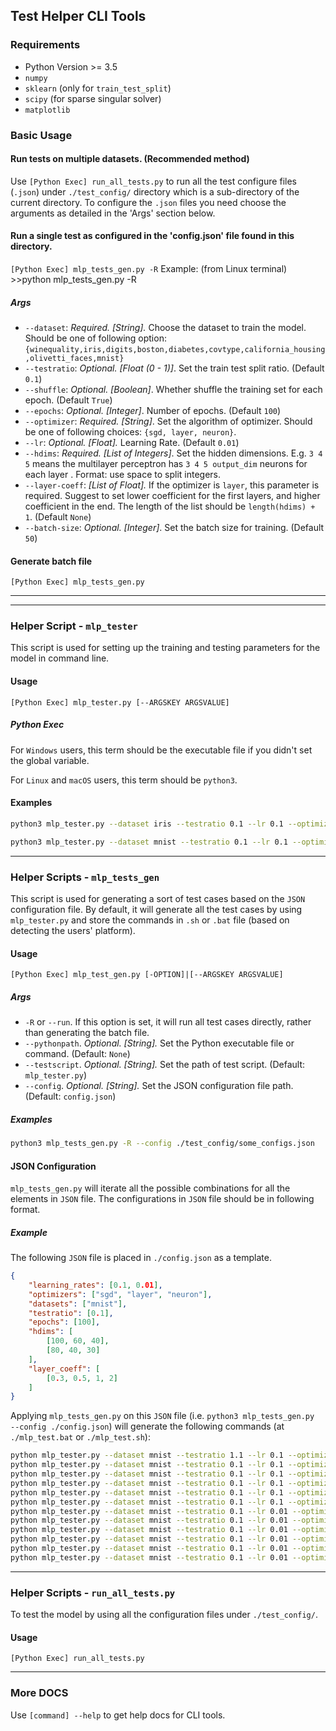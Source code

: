 ## Test Helper CLI Tools

### Requirements

* Python Version >= 3.5
* `numpy`
* `sklearn`  (only for `train_test_split`)
* `scipy` (for sparse singular solver)
* `matplotlib`

### Basic Usage


#### Run tests on multiple datasets. (Recommended method) 

Use `[Python Exec] run_all_tests.py` to run all the test configure files (`.json`) under `./test_config/` directory which is a sub-directory of the current directory.
To configure the `.json` files you need choose the arguments as detailed in the 'Args' section below. 


#### Run a single test as configured in the 'config.json' file found in this directory.   
`[Python Exec] mlp_tests_gen.py -R`
Example: (from Linux terminal) >>python mlp_tests_gen.py -R


##### Args

*  `--dataset`: *Required. [String].* Choose the dataset to train the model.  Should be one of following option: `{winequality,iris,digits,boston,diabetes,covtype,california_housing,olivetti_faces,mnist}`
* `--testratio`: *Optional. [Float (0 - 1)]*. Set the train test split ratio. (Default `0.1`)
* `--shuffle`: *Optional. [Boolean]*. Whether shuffle the training set for each epoch. (Default `True`)
* `--epochs`: *Optional. [Integer]*. Number of epochs. (Default `100`)
* `--optimizer`: *Required. [String]*. Set the algorithm of optimizer. Should be one of following choices: `{sgd, layer, neuron}`.
* `--lr`: *Optional. [Float].* Learning Rate. (Default `0.01`)
* `--hdims`: *Required. [List of Integers]*. Set the hidden dimensions. E.g. `3 4 5` means the multilayer perceptron has `3 4 5 output_dim` neurons for each layer . Format: use space to split integers.
* `--layer-coeff`: *[List of Float].* If the optimizer is `layer`, this parameter is required. Suggest to set lower coefficient for the first layers, and higher coefficient in the end. The length of the list should be `length(hdims) + 1`.  (Default `None`)
* `--batch-size`: *Optional. [Integer]*. Set the batch size for training. (Default `50`)


#### Generate batch file
`[Python Exec] mlp_tests_gen.py`

----

----

### Helper Script - `mlp_tester`

This script is used for setting up the training and testing parameters for the model in command line.

#### Usage

`[Python Exec] mlp_tester.py [--ARGSKEY ARGSVALUE]`

##### Python Exec

For `Windows` users, this term should be the executable file if you didn't set the global variable.

For `Linux` and `macOS` users, this term should be `python3`. 


#### Examples

```bash
python3 mlp_tester.py --dataset iris --testratio 0.1 --lr 0.1 --optimizer sgd --epochs 200 --hdims 10 6 4

python3 mlp_tester.py --dataset mnist --testratio 0.1 --lr 0.1 --optimizer layer --epochs 100 --hdims 100 50 25 --layer-coeff 0.3, 0.5, 1, 2
```



----

### Helper Scripts - `mlp_tests_gen`

This script is used for generating a sort of test cases based on the `JSON` configuration file. By default, it will generate all the test cases by using `mlp_tester.py` and store the commands in `.sh` or `.bat` file (based on detecting the users' platform).

#### Usage

`[Python Exec] mlp_test_gen.py [-OPTION]|[--ARGSKEY ARGSVALUE]`

##### Args

* `-R` or `--run`. If this option is set, it will run all test cases directly, rather than generating the batch file.
* `--pythonpath`. *Optional. [String].* Set the Python executable file or command. (Default: `None`)
* `--testscript`. *Optional. [String].* Set the path of test script. (Default: `mlp_tester.py`)
* `--config`. *Optional. [String].* Set the JSON configuration file path. (Default: `config.json`)

##### Examples

```bash
python3 mlp_tests_gen.py -R --config ./test_config/some_configs.json
```

#### JSON Configuration

`mlp_tests_gen.py` will iterate all the possible combinations for all the elements in `JSON` file. The configurations in `JSON` file should be in following format.

##### Example

The following `JSON` file is placed in `./config.json` as a template.

```json
{
    "learning_rates": [0.1, 0.01],
    "optimizers": ["sgd", "layer", "neuron"],
    "datasets": ["mnist"],
    "testratio": [0.1],
    "epochs": [100],
    "hdims": [
        [100, 60, 40],
        [80, 40, 30]
    ],
    "layer_coeff": [
        [0.3, 0.5, 1, 2]
    ]
}
```

Applying `mlp_tests_gen.py` on this `JSON` file (i.e. `python3 mlp_tests_gen.py  --config ./config.json`) will generate the following commands (at `./mlp_test.bat` or `./mlp_test.sh`):

```bash
python mlp_tester.py --dataset mnist --testratio 1.1 --lr 0.1 --optimizer sgd --epochs 100 --hdims 100 60 40
python mlp_tester.py --dataset mnist --testratio 0.1 --lr 0.1 --optimizer sgd --epochs 100 --hdims 80 40 30
python mlp_tester.py --dataset mnist --testratio 0.1 --lr 0.1 --optimizer layer --epochs 100 --hdims 100 60 40 --layer-coeff 0.3 0.5 1 2
python mlp_tester.py --dataset mnist --testratio 0.1 --lr 0.1 --optimizer layer --epochs 100 --hdims 80 40 30 --layer-coeff 0.3 0.5 1 2
python mlp_tester.py --dataset mnist --testratio 0.1 --lr 0.1 --optimizer neuron --epochs 100 --hdims 100 60 40
python mlp_tester.py --dataset mnist --testratio 0.1 --lr 0.1 --optimizer neuron --epochs 100 --hdims 80 40 30
python mlp_tester.py --dataset mnist --testratio 0.1 --lr 0.01 --optimizer sgd --epochs 100 --hdims 100 60 40
python mlp_tester.py --dataset mnist --testratio 0.1 --lr 0.01 --optimizer sgd --epochs 100 --hdims 80 40 30
python mlp_tester.py --dataset mnist --testratio 0.1 --lr 0.01 --optimizer layer --epochs 100 --hdims 100 60 40 --layer-coeff 0.3 0.5 1 2
python mlp_tester.py --dataset mnist --testratio 0.1 --lr 0.01 --optimizer layer --epochs 100 --hdims 80 40 30 --layer-coeff 0.3 0.5 1 2
python mlp_tester.py --dataset mnist --testratio 0.1 --lr 0.01 --optimizer neuron --epochs 100 --hdims 100 60 40
python mlp_tester.py --dataset mnist --testratio 0.1 --lr 0.01 --optimizer neuron --epochs 100 --hdims 80 40 30
```



----

### Helper Scripts - `run_all_tests.py`

To test the model by using all the configuration files under `./test_config/`.

#### Usage

`[Python Exec] run_all_tests.py`

----

### More DOCS

Use `[command] --help` to get help docs for CLI tools.
